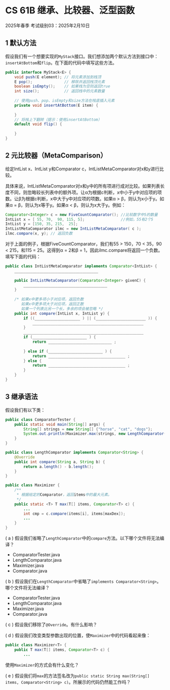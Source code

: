 # CS 61B 继承、比较器、泛型函数
2025年春季 考试级别03：2025年2月10日

## 1 默认方法

假设我们有一个想要实现的`MyStack`接口。我们想添加两个默认方法到接口中：`insertAtBottom`和`flip`。在下面的代码中填写这些方法。

```java
public interface MyStack<E> {
    void push(E element); // 将元素添加到栈顶
    E pop();              // 移除并返回栈顶元素
    boolean isEmpty();    // 如果栈为空则返回true
    int size();           // 返回栈中的元素数量
    
    // 使用push、pop、isEmpty和size方法在栈底插入元素
    private void insertAtBottom(E item) {
        
    }
    // 将栈上下翻转（提示：使用insertAtBottom）
    default void flip() {
        
    }
}
```

## 2 元比较器（MetaComparison）

给定IntList x、IntList y和Comparator<Integer> c，IntListMetaComparator对x和y进行比较。

具体来说，IntListMetaComparator对x和y中的所有项进行成对比较。如果列表长度不同，则忽略较长列表中的额外项。让α为根据c判断，x中小于y中对应项的项数。让β为根据c判断，x中大于y中对应项的项数。如果α > β，则认为x小于y。如果α = β，则认为x等于y。如果α < β，则认为x大于y。例如：

```java
Comparator<Integer> c = new FiveCountComparator(); //比较数字中5的数量
IntList x = [ 55, 70,  90, 115, 5];                //例如，55有2个5
IntList y = [150, 35, 215,  25]; 
IntListMetaComparator ilmc = new IntListMetaComparator( c ); 
ilmc.compare(x, y); // 返回负数
```

对于上面的例子，根据FiveCountComparator，我们有55 > 150，70 < 35，90 < 215，和115 = 25。这得到α = 2和β = 1，因此ilmc.compare将返回一个负数。填写下面的代码：

```java
public class IntListMetaComparator implements Comparator<IntList> {
    _____________________________________ 
    
    public IntListMetaComparator(Comparator<Integer> givenC) { 
        _____________________________________        
    }
    
    /* 如果x中更多项小于对应项，返回负数
       如果x中更多项大于对应项，返回正数 
       如果一个列表比另一个长，多余的项会被忽略 */ 
    public int compare(IntList x, IntList y) { 
        if ((____________________ ) || (______________________ )) {
            _________________________________________________
        } 
        _____________________________________________________ 
        if (________________________ ) {
            return ____________________________ ;
        
        } else if (________________________ ) { 
            return __________________________________ ;
        } else { 
            return __________________________________ ; 
        } 
    }
}
```

## 3 继承语法

假设我们有以下类：

```java
public class ComparatorTester {
    public static void main(String[] args) {
        String[] strings = new String[] {"horse", "cat", "dogs"};
        System.out.println(Maximizer.max(strings, new LengthComparator()));
    }
}   

public class LengthComparator implements Comparator<String> {
    @Override
    public int compare(String a, String b) {
        return a.length() - b.length();
    }
}

public class Maximizer {
    /**
     * 根据给定的Comparator，返回items中的最大元素。
     */
    public static <T> T max(T[] items, Comparator<T> c) {
        ...
        int cmp = c.compare(items[i], items[maxDex]);
        ...
    }
}
```

( a ) 假设我们省略了`LengthComparator`中的`compare`方法。以下哪个文件将无法编译？
- ComparatorTester.java
- LengthComparator.java
- Maximizer.java
- Comparator.java

( b ) 假设我们在`LengthComparator`中省略了`implements Comparator<String>`。哪个文件将无法编译？
- ComparatorTester.java
- LengthComparator.java
- Maximizer.java
- Comparator.java

( c ) 假设我们移除了`@Override`。有什么影响？

( d ) 假设我们改变类型参数出现的位置，使`Maximizer`中的代码看起来像：
```java
public class Maximizer<T> {
    public T max(T[] items, Comparator<T> c) {
        ...
```
使用`Maximizer`的方式会有什么变化？

( e ) 假设我们将`max`的方法签名改为`public static String max(String[] items, Comparator<String> c)`。所展示的代码仍然能工作吗？
